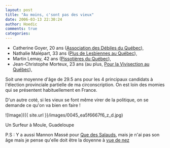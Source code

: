 ```yaml
---
layout: post
title: "Au moins, c'sont pas des vieux"
date: 2006-03-13 22:30:24
author: Hoedic
comments: true
categories: 
---
```



- Catherine Goyer, 20 ans ([Association des Débiles du Québec](http://www.adq.qc.ca/)),
-  Nathalie Malépart, 33 ans ([Plus de Lesbiennes au Québec](http://www.plq.org/)),
-  Martin Lemay, 42 ans ([Pissotières du Québec](http://www.pq.org/)),
-  Jean-Christophe Morteux, 23 ans (au plus, [Pour la Vivisection au Québec](http://www.montrealpvq.org/)),

Soit une moyenne d'âge de 29.5 ans pour les 4 principaux candidats à l'élection provinciale partielle de ma circonscription. On est loin des momies qui se présentent habituellement en France.

D'un autre coté, si les vieux se font même virer de la politique, on se demande ce qu'on va bien en faire !

![Image]({{ site.url }}/images/0045_ea5f6667f6_z_d.jpg)
<div class="photoattrib">Un Surfeur à Moule, Guadeloupe</div>


P.S : Y a aussi Mannon Massé pour [Que des Salauds](http://www.quebecsolidaire.net/), mais je n'ai pas son âge mais je pense qu'elle doit être la doyenne à [vue de nez](http://www.quebecsolidaire.net/actualite/communiques/manon-masse-dans-ste-marie-st-jacques)